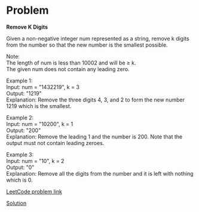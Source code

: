 # Problem

__Remove K Digits__

Given a non-negative integer num represented as a string, remove k digits from the number so that the new number is the smallest possible.

Note:</br>
The length of num is less than 10002 and will be ≥ k.</br>
The given num does not contain any leading zero.</br>

Example 1:</br>
Input: num = "1432219", k = 3</br>
Output: "1219"</br>
Explanation: Remove the three digits 4, 3, and 2 to form the new number 1219 which is the smallest.

Example 2:</br>
Input: num = "10200", k = 1</br>
Output: "200"</br>
Explanation: Remove the leading 1 and the number is 200. Note that the output must not contain leading zeroes.

Example 3:</br>
Input: num = "10", k = 2</br>
Output: "0"</br>
Explanation: Remove all the digits from the number and it is left with nothing which is 0.

[LeetCode problem link](https://leetcode.com/explore/featured/card/may-leetcoding-challenge/535/week-2-may-8th-may-14th/3328/)


[Solution](https://github.com/DhanabalShanmugam/Leet-Code-30-Days-Challenge/blob/master/May2020/Week2/Day_13/Solution.py)
